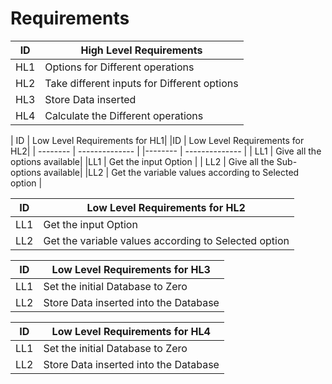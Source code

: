 # Requirements


<!-- Tables -->
| ID | High Level Requirements |
| -------- | -------------- |
| HL1 | Options for Different operations |
| HL2 | Take different inputs for Different options |
| HL3 | Store Data inserted |
| HL4 | Calculate the Different operations |


| ID | Low Level Requirements for HL1|  |ID | Low Level Requirements for HL2|
| -------- | -------------- |  |-------- | -------------- |
| LL1 | Give all the options available|  |LL1 | Get the input Option |
| LL2 | Give all the Sub-options available|  |LL2 | Get the variable values according to Selected option |

| ID | Low Level Requirements for HL2|
| -------- | -------------- |
| LL1 | Get the input Option |
| LL2 | Get the variable values according to Selected option |

| ID | Low Level Requirements for HL3|
| -------- | -------------- |
| LL1 | Set the initial Database to Zero |
| LL2 | Store Data inserted into the Database |

| ID | Low Level Requirements for HL4|
| -------- | -------------- |
| LL1 | Set the initial Database to Zero |
| LL2 | Store Data inserted into the Database |